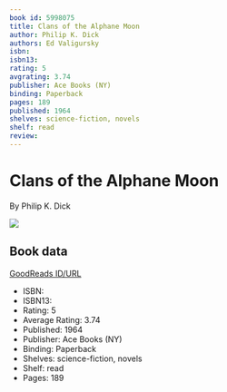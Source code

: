 ```yaml
---
book id: 5998075
title: Clans of the Alphane Moon
author: Philip K. Dick
authors: Ed Valigursky
isbn: 
isbn13: 
rating: 5
avgrating: 3.74
publisher: Ace Books (NY)
binding: Paperback
pages: 189
published: 1964
shelves: science-fiction, novels
shelf: read
review: 
---
```


# Clans of the Alphane Moon

By Philip K. Dick

![](https://i.gr-assets.com/images/S/compressed.photo.goodreads.com/books/1312228826l/5998075.jpg)

## Book data

[GoodReads ID/URL](https://www.goodreads.com/book/show/5998075)

- ISBN: 
- ISBN13: 
- Rating: 5
- Average Rating: 3.74
- Published: 1964
- Publisher: Ace Books (NY)
- Binding: Paperback
- Shelves: science-fiction, novels
- Shelf: read
- Pages: 189

